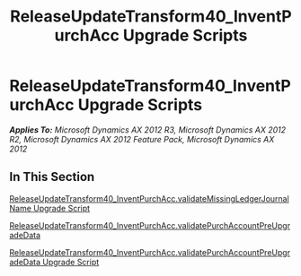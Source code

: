 ﻿---
title: ReleaseUpdateTransform40_InventPurchAcc Upgrade Scripts
TOCTitle: ReleaseUpdateTransform40_InventPurchAcc Upgrade Scripts
ms:assetid: 7d805582-6163-43aa-910d-90a4fe87309b
ms:mtpsurl: https://msdn.microsoft.com/en-us/library/JJ719495(v=AX.60)
ms:contentKeyID: 49709285
ms.date: 05/18/2015
mtps_version: v=AX.60
---

# ReleaseUpdateTransform40\_InventPurchAcc Upgrade Scripts 


_**Applies To:** Microsoft Dynamics AX 2012 R3, Microsoft Dynamics AX 2012 R2, Microsoft Dynamics AX 2012 Feature Pack, Microsoft Dynamics AX 2012_

## In This Section

[ReleaseUpdateTransform40\_InventPurchAcc.validateMissingLedgerJournalName Upgrade Script](releaseupdatetransform40-inventpurchacc-validatemissingledgerjournalname-upgrade-script.md)

[ReleaseUpdateTransform40\_InventPurchAcc.validatePurchAccountPreUpgradeData](releaseupdatetransform40-inventpurchacc-validatepurchaccountpreupgradedata.md)

[ReleaseUpdateTransform40\_InventPurchAcc.validatePurchAccountPreUpgradeData Upgrade Script](releaseupdatetransform40-inventpurchacc-validatepurchaccountpreupgradedata-upgrade-script.md)

  


